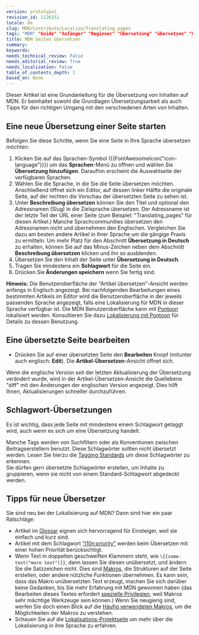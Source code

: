 ```yaml
---
version: prototype1
revision_id: 1126151
locale: de
slug: MDN/Contribute/Localize/Translating_pages
tags: "MDN" "Guide" "Anfänger" "Beginner" "Übersetzung" "übersetzen" "Lokalisation" "Seite Übersetzen"
title: MDN Seiten übersetzen
summary: 
keywords: 
needs_technical_review: False
needs_editorial_review: True
needs_localization: False
table_of_contents_depth: 1
based_on: None
---
```

<p>Dieser Artikel ist eine Grundanleitung für die Übersetzung von Inhalten auf MDN. Er beinhaltet sowohl die Grundlagen Übersetzungsarbeit als auch Tipps für den richtigen Umgang mit den verschiedenen Arten von Inhalten.</p>

<h2 id="Übersetzung_einer_neuen_Seite_starten">Eine neue Übersetzung einer Seite starten</h2>

<p>Befolgen Sie diese Schritte, wenn Sie eine Seite in Ihre Sprache übersetzen möchten:</p>

<ol>
 <li>Klicken Sie auf das Sprachen-Symbol ({{FontAwesomeIcon("icon-language")}}) um das <strong>Sprachen</strong>-Menü zu öffnen und wählen Sie <strong>Übersetzung hinzufügen</strong>. Daraufhin erscheint die Auswahlseite der verfügbaren Sprachen.</li>
 <li>Wählen Sie die Sprache, in die Sie die Seite übersetzen möchten. Anschließend öffnet sich ein Editor, auf dessen linker Hälfte die originale Seite, auf der rechten die Vorschau der übersetzten Seite zu sehen ist.</li>
 <li>Unter <strong>Beschreibung übersetzen</strong> können Sie den Titel und optional den Adressnamen (Slug) in die Zielsprache übersetzen. Der Adressname ist der letzte Teil der URL einer Seite (zum Beispiel: "Translating_pages" für diesen Artikel.) Manche Sprachcommunities übersetzen den Adressnamen nicht und übernehmen den Englischen. Vergleichen Sie dazu am besten andere Artikel in Ihrer Sprache um die gängige Praxis zu ermitteln. Um mehr Platz für den Abschnitt <strong>Übersetzung in Deutsch</strong> zu erhalten, können Sie auf das Minus-Zeichen neben dem Abschnitt <strong>Beschreibung übersetzen</strong> klicken und ihn so ausblenden.</li>
 <li>Übersetzen Sie den Inhalt der Seite unter <strong>Übersetzung in Deutsch</strong>.</li>
 <li>Tragen Sie mindestens ein <strong>Schlagwort</strong> für die Seite ein.</li>
 <li>Drücken Sie<strong> Änderungen speichern</strong> wenn Sie fertig sind.</li>
</ol>

<div class="note"><strong>Hinweis:</strong> Die Benutzeroberfläche der "Artikel übersetzen"-Ansicht werden anfangs in Englisch angezeigt. Bei nachfolgenden Bearbeitungen eines bestimmten Artikels im Editor wird die Benutzeroberfläche in der jeweils passenden Sprache angezeigt, falls eine Lokalisierung für MDN in dieser Sprache verfügbar ist. Die MDN Benutzeroberfläche kann mit <a href="https://localize.mozilla.org/projects/mdn/" title="https://localize.mozilla.org/projects/mdn/">Pontoon</a> lokalisiert werden. Konsultieren Sie dazu <a href="/en-US/docs/Mozilla/Localization/Localizing_with_Verbatim" title="/en-US/docs/Mozilla/Localization/Localizing_with_Verbatim">Lokalisierung mit Pontoon</a> für Details zu dessen Benutzung.</div>

<h2 id="Eine_übersetzte_Seite_bearbeiten">Eine übersetzte Seite bearbeiten</h2>

<ul>
 <li>Drücken Sie auf einer übersetzten Seite den <strong>Bearbeiten</strong> Knopf (mitunter auch englisch: <strong>Edit</strong>). Die <strong>Artikel-Übersetzen</strong>-Ansicht öffnet sich.</li>
</ul>

<p>Wenn die englische Version seit der letzten Aktualisierung der Übersetzung verändert wurde, wird in der Artikel-Übersetzen-Ansicht die Quellebene "diff" mit den Änderungen der englischen Version angezeigt. Dies hilft Ihnen, Aktualisierungen schneller durchzuführen.</p>

<h2 id="Übersetzungs_Tags">Schlagwort-Übersetzungen</h2>

<p>Es ist wichtig, dass jede Seite mit mindestens einem Schlagwort getaggt wird, auch wenn es sich um eine Übersetzung handelt.</p>

<p>Manche Tags werden von Suchfiltern oder als Konventionen zwischen Beitragserstellern benutzt. Diese Schlagwörter sollten nicht übersetzt werden. Lesen Sie hierzu die <a href="/en-US/docs/Project:MDN/Contributing/Tagging_standards">Tagging Standards</a> um diese Schlagwörter zu erkennen.<br />
 Sie dürfen gern übersetzte Schlagwörter erstellen, um Inhalte zu gruppieren, wenn sie nicht von einem Standard-Schlagwort abgedeckt werden.</p>

<h2 id="Tipps_für_neue_Übersetzer">Tipps für neue Übersetzer</h2>

<p>Sie sind neu bei der Lokalisierung auf MDN? Dann sind hier ein paar Ratschläge:</p>

<ul>
 <li>Artikel im <a href="/de/docs/Glossary">Glossar</a> eignen sich hervorragend für Einsteiger, weil sie einfach und kurz sind.</li>
 <li>Artikel mit dem Schlagwort <a href="/en-US/docs/tag/l10n:priority">"l10n:priority"</a> werden beim Übersetzen mit einer hohen Priorität berücksichtigt.</li>
 <li>Wenn Text in doppelten geschweiften Klammern steht, wie <code>\{{some-text("more text")}}</code>, dann lassen Sie diesen unübersetzt, und ändern Sie die Satzzeichen nicht. Dies sind <a href="/en-US/docs/MDN/Contribute/Structures/Macros">Makros</a>, die Strukturen auf der Seite erstellen, oder andere nützliche Funktionen übernehmen. Es kann sein, dass das Makro unübersetzten Text erzeugt, machen Sie sich darüber keine Gedanken, bis Sie mehr Erfahrung mit MDN gewonnen haben (das Bearbeiten dieses Textes erfordert <a href="/en-US/docs/MDN/Contribute/Tools/Template_editing">spezielle Privilegien</a>, weil Makros sehr mächtige Werkzeuge sein können.) Wenn Sie neugierig sind, werfen Sie doch einen Blick auf die <a href="/en-US/docs/MDN/Contribute/Structures/Macros/Commonly-used_macros">Häufig verwendeten Makros</a>, um die Möglichkeiten der Makros zu verstehen.</li>
 <li>Schauen Sie auf die <a href="/en-US/docs/MDN/Contribute/Localize/Localization_projects">Lokalisations-Projektseite</a> um mehr über die Lokalisierung in ihre Sprache zu erfahren.</li>
</ul>

